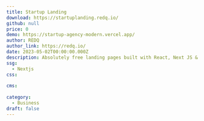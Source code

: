 ```yaml
---
title: Startup Landing
download: https://startuplanding.redq.io/
github: null
price: 0
demo: https://startup-agency-modern.vercel.app/
author: REDQ
author_link: https://redq.io/
date: 2023-05-02T00:00:00.000Z
description: Absolutely free landing pages built with React, Next JS & Gatsby JS.
ssg:
  - Nextjs
css:
  
cms:
  
category:
  - Business
draft: false
---
```

